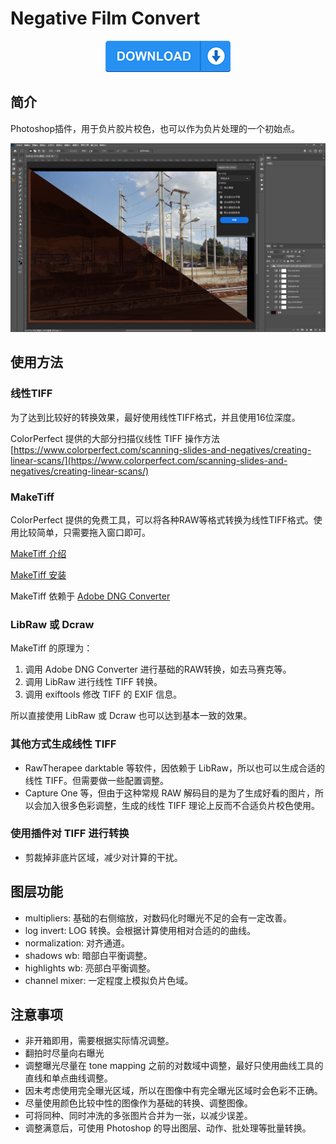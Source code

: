 # Negative Film Convert

<div align="center">
    <a href="https://github.com/imdiot/negative_film_convert/releases/latest/download/negative.film.convert_PS.ccx">
        <img src="./static/images/download.png" width="200" height="50" alt="logo">
    </a>
</div>

## 简介

Photoshop插件，用于负片胶片校色，也可以作为负片处理的一个初始点。

![](./static/images/screenshot.jpg)

## 使用方法

### 线性TIFF

为了达到比较好的转换效果，最好使用线性TIFF格式，并且使用16位深度。

ColorPerfect 提供的大部分扫描仪线性 TIFF 操作方法 [https://www.colorperfect.com/scanning-slides-and-negatives/creating-linear-scans/](https://www.colorperfect.com/scanning-slides-and-negatives/creating-linear-scans/)

### MakeTiff

ColorPerfect 提供的免费工具，可以将各种RAW等格式转换为线性TIFF格式。使用比较简单，只需要拖入窗口即可。

[MakeTiff 介绍](https://www.colorperfect.com/MakeTiff/)

[MakeTiff 安装](https://www.colorperfect.com/MakeTiff/Installation/)

MakeTiff 依赖于 [Adobe DNG Converter](https://helpx.adobe.com/tw/camera-raw/using/adobe-dng-converter.html)

### LibRaw 或 Dcraw

MakeTiff 的原理为：

1. 调用 Adobe DNG Converter 进行基础的RAW转换，如去马赛克等。
2. 调用 LibRaw 进行线性 TIFF 转换。
3. 调用 exiftools 修改 TIFF 的 EXIF 信息。

所以直接使用 LibRaw 或 Dcraw 也可以达到基本一致的效果。


### 其他方式生成线性 TIFF

 - RawTherapee darktable 等软件，因依赖于 LibRaw，所以也可以生成合适的线性 TIFF。但需要做一些配置调整。
 - Capture One 等，但由于这种常规 RAW 解码目的是为了生成好看的图片，所以会加入很多色彩调整，生成的线性 TIFF 理论上反而不合适负片校色使用。

### 使用插件对 TIFF 进行转换

- 剪裁掉非底片区域，减少对计算的干扰。

## 图层功能

- multipliers: 基础的右侧缩放，对数码化时曝光不足的会有一定改善。
- log invert: LOG 转换。会根据计算使用相对合适的的曲线。
- normalization: 对齐通道。
- shadows wb: 暗部白平衡调整。
- highlights wb: 亮部白平衡调整。
- channel mixer: 一定程度上模拟负片色域。
  
## 注意事项

- 非开箱即用，需要根据实际情况调整。
- 翻拍时尽量向右曝光
- 调整曝光尽量在 tone mapping 之前的对数域中调整，最好只使用曲线工具的直线和单点曲线调整。
- 因未考虑使用完全曝光区域，所以在图像中有完全曝光区域时会色彩不正确。
- 尽量使用颜色比较中性的图像作为基础的转换、调整图像。
- 可将同种、同时冲洗的多张图片合并为一张，以减少误差。
- 调整满意后，可使用 Photoshop 的导出图层、动作、批处理等批量转换。